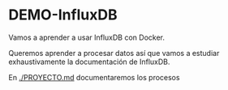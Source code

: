 # DEMO-InfluxDB

Vamos a aprender a usar InfluxDB con Docker.

Queremos aprender a procesar datos así que vamos a estudiar exhaustivamente la documentación de InfluxDB.

En [./PROYECTO.md](./PROYECTO.md) documentaremos los procesos


